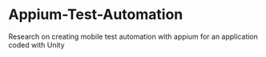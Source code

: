 # Appium-Test-Automation
Research on creating mobile test automation with appium for an application coded with Unity
